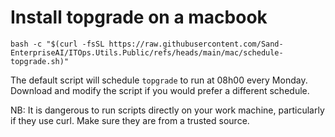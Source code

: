 # Install topgrade on a macbook
```
bash -c "$(curl -fsSL https://raw.githubusercontent.com/Sand-EnterpriseAI/ITOps.Utils.Public/refs/heads/main/mac/schedule-topgrade.sh)"
```

The default script will schedule `topgrade` to run at 08h00 every Monday. Download and modify the script if you would prefer a different schedule.


NB: It is dangerous to run scripts directly on your work machine, particularly if they use curl. Make sure they are from a trusted source.